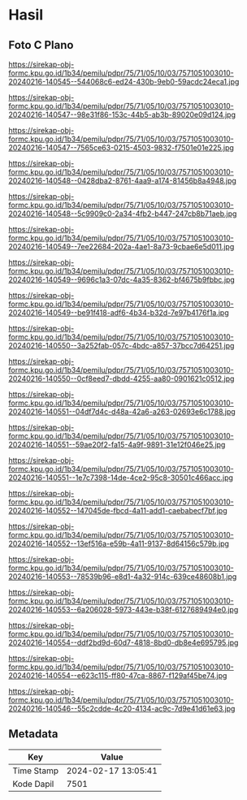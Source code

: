 # Hasil

## Foto C Plano

https://sirekap-obj-formc.kpu.go.id/1b34/pemilu/pdpr/75/71/05/10/03/7571051003010-20240216-140545--544068c6-ed24-430b-9eb0-59acdc24eca1.jpg

https://sirekap-obj-formc.kpu.go.id/1b34/pemilu/pdpr/75/71/05/10/03/7571051003010-20240216-140547--98e31f86-153c-44b5-ab3b-89020e09d124.jpg

https://sirekap-obj-formc.kpu.go.id/1b34/pemilu/pdpr/75/71/05/10/03/7571051003010-20240216-140547--7565ce63-0215-4503-9832-f7501e01e225.jpg

https://sirekap-obj-formc.kpu.go.id/1b34/pemilu/pdpr/75/71/05/10/03/7571051003010-20240216-140548--0428dba2-8761-4aa9-a174-81456b8a4948.jpg

https://sirekap-obj-formc.kpu.go.id/1b34/pemilu/pdpr/75/71/05/10/03/7571051003010-20240216-140548--5c9909c0-2a34-4fb2-b447-247cb8b71aeb.jpg

https://sirekap-obj-formc.kpu.go.id/1b34/pemilu/pdpr/75/71/05/10/03/7571051003010-20240216-140549--7ee22684-202a-4ae1-8a73-9cbae6e5d011.jpg

https://sirekap-obj-formc.kpu.go.id/1b34/pemilu/pdpr/75/71/05/10/03/7571051003010-20240216-140549--9696c1a3-07dc-4a35-8362-bf4675b9fbbc.jpg

https://sirekap-obj-formc.kpu.go.id/1b34/pemilu/pdpr/75/71/05/10/03/7571051003010-20240216-140549--be91f418-adf6-4b34-b32d-7e97b4176f1a.jpg

https://sirekap-obj-formc.kpu.go.id/1b34/pemilu/pdpr/75/71/05/10/03/7571051003010-20240216-140550--3a252fab-057c-4bdc-a857-37bcc7d64251.jpg

https://sirekap-obj-formc.kpu.go.id/1b34/pemilu/pdpr/75/71/05/10/03/7571051003010-20240216-140550--0cf8eed7-dbdd-4255-aa80-0901621c0512.jpg

https://sirekap-obj-formc.kpu.go.id/1b34/pemilu/pdpr/75/71/05/10/03/7571051003010-20240216-140551--04df7d4c-d48a-42a6-a263-02693e6c1788.jpg

https://sirekap-obj-formc.kpu.go.id/1b34/pemilu/pdpr/75/71/05/10/03/7571051003010-20240216-140551--59ae20f2-fa15-4a9f-9891-31e12f046e25.jpg

https://sirekap-obj-formc.kpu.go.id/1b34/pemilu/pdpr/75/71/05/10/03/7571051003010-20240216-140551--1e7c7398-14de-4ce2-95c8-30501c466acc.jpg

https://sirekap-obj-formc.kpu.go.id/1b34/pemilu/pdpr/75/71/05/10/03/7571051003010-20240216-140552--147045de-fbcd-4a11-add1-caebabecf7bf.jpg

https://sirekap-obj-formc.kpu.go.id/1b34/pemilu/pdpr/75/71/05/10/03/7571051003010-20240216-140552--13ef516a-e59b-4a11-9137-8d64156c579b.jpg

https://sirekap-obj-formc.kpu.go.id/1b34/pemilu/pdpr/75/71/05/10/03/7571051003010-20240216-140553--78539b96-e8d1-4a32-914c-639ce48608b1.jpg

https://sirekap-obj-formc.kpu.go.id/1b34/pemilu/pdpr/75/71/05/10/03/7571051003010-20240216-140553--6a206028-5973-443e-b38f-6127689494e0.jpg

https://sirekap-obj-formc.kpu.go.id/1b34/pemilu/pdpr/75/71/05/10/03/7571051003010-20240216-140554--ddf2bd9d-60d7-4818-8bd0-db8e4e695795.jpg

https://sirekap-obj-formc.kpu.go.id/1b34/pemilu/pdpr/75/71/05/10/03/7571051003010-20240216-140554--e623c115-ff80-47ca-8867-f129af45be74.jpg

https://sirekap-obj-formc.kpu.go.id/1b34/pemilu/pdpr/75/71/05/10/03/7571051003010-20240216-140546--55c2cdde-4c20-4134-ac9c-7d9e41d61e63.jpg


## Metadata

| Key        | Value               |
| ---------- | ------------------- |
| Time Stamp | 2024-02-17 13:05:41 |
| Kode Dapil | 7501                |



